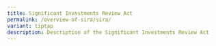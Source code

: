 ```yaml
---
title: Significant Investments Review Act
permalink: /overview-of-sira/sira/
variant: tiptap
description: Description of the Significant Investments Review Act
---
```

